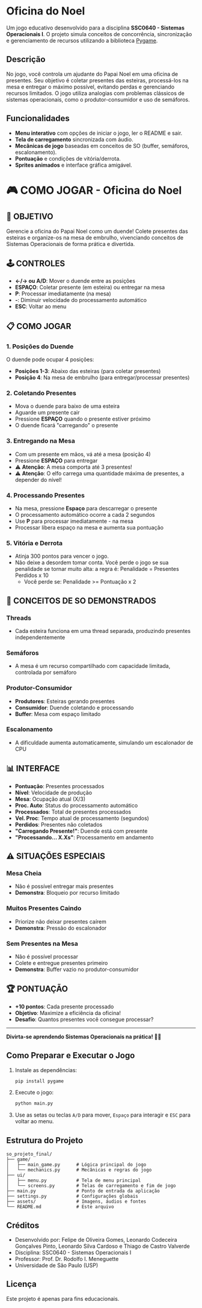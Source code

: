 # Oficina do Noel

Um jogo educativo desenvolvido para a disciplina **SSC0640 - Sistemas Operacionais I**. O projeto simula conceitos de concorrência, sincronização e gerenciamento de recursos utilizando a biblioteca [Pygame](https://www.pygame.org/).

## Descrição

No jogo, você controla um ajudante do Papai Noel em uma oficina de presentes. Seu objetivo é coletar presentes das esteiras, processá-los na mesa e entregar o máximo possível, evitando perdas e gerenciando recursos limitados. O jogo utiliza analogias com problemas clássicos de sistemas operacionais, como o produtor-consumidor e uso de semáforos.

## Funcionalidades

- **Menu interativo** com opções de iniciar o jogo, ler o README e sair.
- **Tela de carregamento** sincronizada com áudio.
- **Mecânicas de jogo** baseadas em conceitos de SO (buffer, semáforos, escalonamento).
- **Pontuação** e condições de vitória/derrota.
- **Sprites animados** e interface gráfica amigável.

# 🎮 COMO JOGAR - Oficina do Noel

## 🎯 **OBJETIVO**
Gerencie a oficina do Papai Noel como um duende! Colete presentes das esteiras e organize-os na mesa de embrulho, vivenciando conceitos de Sistemas Operacionais de forma prática e divertida.

## 🕹️ **CONTROLES**
- **←/→ ou A/D**: Mover o duende entre as posições
- **ESPAÇO**: Coletar presente (em esteira) ou entregar na mesa
- **P**: Processar imediatamente (na mesa)
- **-**: Diminuir velocidade do processamento automático
- **ESC**: Voltar ao menu

## 📋 **COMO JOGAR**

### 1. **Posições do Duende**
O duende pode ocupar 4 posições:
- **Posições 1-3**: Abaixo das esteiras (para coletar presentes)
- **Posição 4**: Na mesa de embrulho (para entregar/processar presentes)

### 2. **Coletando Presentes**
- Mova o duende para baixo de uma esteira
- Aguarde um presente cair
- Pressione **ESPAÇO** quando o presente estiver próximo
- O duende ficará "carregando" o presente

### 3. **Entregando na Mesa**
- Com um presente em mãos, vá até a mesa (posição 4)
- Pressione **ESPAÇO** para entregar
- ⚠️ **Atenção**: A mesa comporta até 3 presentes!
- ⚠️ **Atenção**: O elfo carrega uma quantidade máxima de presentes, a depender do nível!

### 4. **Processando Presentes**
- Na mesa, pressione **Espaço** para descarregar o presente
- O processamento automático ocorre a cada 2 segundos
- Use **P** para processar imediatamente - na mesa
- Processar libera espaço na mesa e aumenta sua pontuação

### 5. **Vitória e Derrota**
- Atinja 300 pontos para vencer o jogo.
- Não deixe a desordem tomar conta. Você perde o jogo se sua penalidade se tornar muito alta: a regra é:
    Penalidade = Presentes Perdidos x 10
    - Você perde se: Penalidade >= Pontuação x 2

## 🧠 **CONCEITOS DE SO DEMONSTRADOS**

### **Threads**
- Cada esteira funciona em uma thread separada, produzindo presentes independentemente

### **Semáforos**
- A mesa é um recurso compartilhado com capacidade limitada, controlada por semáforo

### **Produtor-Consumidor**
- **Produtores**: Esteiras gerando presentes
- **Consumidor**: Duende coletando e processando
- **Buffer**: Mesa com espaço limitado

### **Escalonamento**
- A dificuldade aumenta automaticamente, simulando um escalonador de CPU

## 📊 **INTERFACE**
- **Pontuação**: Presentes processados
- **Nível**: Velocidade de produção
- **Mesa**: Ocupação atual (X/3)
- **Proc. Auto**: Status do processamento automático
- **Processados**: Total de presentes processados
- **Vel. Proc**: Tempo atual de processamento (segundos)
- **Perdidos**: Presentes não coletados
- **"Carregando Presente!"**: Duende está com presente
- **"Processando... X.Xs"**: Processamento em andamento

## ⚠️ **SITUAÇÕES ESPECIAIS**

### **Mesa Cheia**
- Não é possível entregar mais presentes
- **Demonstra**: Bloqueio por recurso limitado

### **Muitos Presentes Caindo**
- Priorize não deixar presentes caírem
- **Demonstra**: Pressão do escalonador

### **Sem Presentes na Mesa**
- Não é possível processar
- Colete e entregue presentes primeiro
- **Demonstra**: Buffer vazio no produtor-consumidor

## 🏆 **PONTUAÇÃO**
- **+10 pontos**: Cada presente processado
- **Objetivo**: Maximize a eficiência da oficina!
- **Desafio**: Quantos presentes você consegue processar?

---

**Divirta-se aprendendo Sistemas Operacionais na prática! 🎄🎁**

## Como Preparar e Executar o Jogo

1. Instale as dependências:
    ```bash
    pip install pygame
    ```
2. Execute o jogo:
    ```bash
    python main.py
    ```
3. Use as setas ou teclas `A/D` para mover, `Espaço` para interagir e `ESC` para voltar ao menu.

## Estrutura do Projeto

```
so_projeto_final/
├── game/
│   ├── main_game.py      # Lógica principal do jogo
│   └── mechanics.py      # Mecânicas e regras do jogo
├── ui/
│   ├── menu.py           # Tela de menu principal
│   └── screens.py        # Telas de carregamento e fim de jogo
├── main.py               # Ponto de entrada da aplicação
├── settings.py           # Configurações globais
├── assets/               # Imagens, áudios e fontes
└── README.md             # Este arquivo
```

## Créditos

- Desenvolvido por:
Felipe de Oliveira Gomes,
Leonardo Codeceira Gonçalves Pinto,
Leonardo Silva Cardoso e
Thiago de Castro Valverde
- Disciplina: SSC0640 - Sistemas Operacionais I
- Professor: Prof. Dr. Rodolfo I. Meneguette
- Universidade de São Paulo (USP)

## Licença

Este projeto é apenas para fins educacionais.